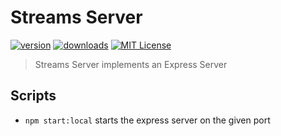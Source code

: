 # Streams Server

[![version](https://img.shields.io/npm/v/streams-server.svg?style=flat-square)](http://npm.im/streams-server)
[![downloads](https://img.shields.io/npm/dm/streams-server.svg?style=flat-square)](http://npm-stat.com/charts.html?package=streams-server&from=2018-10-13)
[![MIT License](https://img.shields.io/npm/l/streams-server.svg?style=flat-square)](http://opensource.org/licenses/MIT)

> Streams Server implements an Express Server

## Scripts

- `npm start:local` starts the express server on the given port

